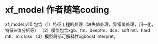 # xf_model 作者随笔coding
xf_model_v1()
包含（1）特征工程的处理（缺失值处理，异常值处理，归一化，特征iv值分析等）
   （2）模型包含xgb、fm、deepfm、dcn、soft mtl、hard mtl、mix loss
   （3）模型局部可解释性xgboost interpret。
